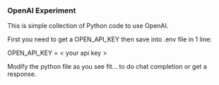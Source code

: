 ### OpenAI Experiment ###
This is simple collection of Python code to use OpenAI.

First you need to get a OPEN_API_KEY then save into .env file in 1 line:

OPEN_API_KEY = < your api key >

Modify the python file as you see fit... to do chat completion or get a response.
